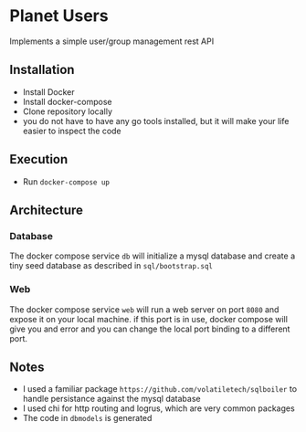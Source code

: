 # Planet Users
Implements a simple user/group management rest API

## Installation
- Install Docker
- Install docker-compose
- Clone repository locally
- you do not have to have any go tools installed, but it will make your life easier to inspect the code

## Execution
- Run `docker-compose up`

## Architecture
### Database
The docker compose service `db` will initialize a mysql database 
and create a tiny seed database as described in `sql/bootstrap.sql`
### Web
The docker compose service `web` will run a web server on port `8080` and expose
it on your local machine.  if this port is in use, docker compose will give
you and error and you can change the local port binding to a different port.


## Notes

- I used a familiar package `https://github.com/volatiletech/sqlboiler` to handle persistance against the mysql database
- I used chi for http routing and logrus, which are very common packages
- The code in `dbmodels` is generated
 


